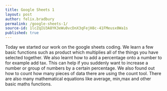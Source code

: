 ```yaml
---
title: Google Sheets 1
layout: post
author: felix.bradbury
permalink: /google-sheets-1/
source-id: 1lcZqIU3A8YK3eWu0vcDnX3qFejH8c-41FMeusx0Wa1s
published: true
---
```

Today we started our work on the google sheets coding. We learn a few basic functions such as product which multiplies all of the things you have selected together. We also learnt how to add a percentage onto a number to for example add tax. This can help if you suddenly want to increase a number or group of numbers by a certain percentage. We also found out how to count how many pieces of data there are using the count tool. There are also many mathematical equations like average, min,max and other basic maths functions.

